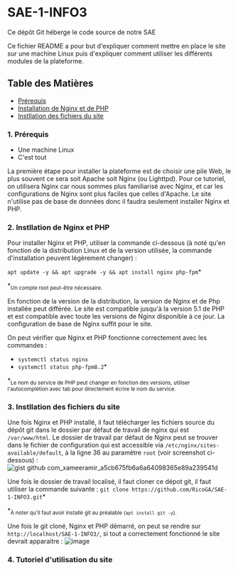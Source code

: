 # SAE-1-INFO3
Ce dépôt Git héberge le code source de notre SAE

Ce fichier README a pour but d'expliquer comment mettre en place le site sur une machine Linux puis d'expliquer comment utiliser les différents modules de la plateforme.

## Table des Matières
- [Prérequis](#1.-prérequis)
- [Installation de Nginx et de PHP](#1.-prérequis)
- [Instllation des fichiers du site](#)

### 1. Prérequis
- Une machine Linux
- C'est tout

La première étape pour installer la plateforme est de choisir une pile Web, le plus souvent ce sera soit Apache soit Nginx (ou Lighttpd).
Pour ce tutoriel, on utilisera Nginx car nous sommes plus familiarisé avec Nginx, et car les configurations de Nginx sont plus faciles que celles d'Apache.
Le site n'utilise pas de base de données donc il faudra seulement installer Nginx et PHP.

### 2. Instllation de Nginx et PHP
Pour installer Nginx et PHP, utiliser la commande ci-dessous (à noté qu'en fonction de la distribution Linux et de la version utilisée, la commande d'installation peuvent légèrement changer) :

`apt update -y && apt upgrade -y && apt install nginx php-fpm`*

*<sub>Un compte root peut-être nécessaire.</sub>

En fonction de la version de la distribution, la version de Nginx et de Php installée peut différée. Le site est compatible jusqu'à la version 5.1 de PHP et est compatible avec toute les versions de Nginx disponible à ce jour.
La configuration de base de Nginx suffit pour le site.

On peut vérifier que Nginx et PHP fonctionne correctement avec les commandes :
- `systemctl status nginx`
- `systemctl status php-fpm8.2`*

*<sub>Le nom du service de PHP peut changer en fonction des versions, utiliser l'autocomplétion avec tab pour directement écrire le nom du service.</sub>

### 3. Instllation des fichiers du site

Une fois Nginx et PHP installé, il faut télécharger les fichiers source du dépôt git dans le dossier par défaut de travail de nginx qui est `/var/www/html`. Le dossier de travail par défaut de Nginx peut se trouver dans le fichier de configuration qui est accessible via `/etc/nginx/sites-available/default`, à la ligne 36 au paramètre `root` (voir screenshot ci-dessous) :
![gist github com_xameeramir_a5cb675fb6a6a64098365e89a239541d](https://github.com/RicoGA/SAE-1-INFO3/assets/101187637/745a6dc7-5539-4068-8bdd-02533aca6067)

Une fois le dossier de travail localisé, il faut cloner ce dépot git, il faut utiliser la commande suivante :
`git clone https://github.com/RicoGA/SAE-1-INFO3.git`*

*<sub>À noter qu'il faut avoir installé git au préalable (`apt install git -y`).</sub>

Une fois le git cloné, Nginx et PHP démarré, on peut se rendre sur `http://localhost/SAE-1-INFO3/`, si tout a correctement fonctionné le site devrait apparaitre :
![image](https://github.com/RicoGA/SAE-1-INFO3/assets/101187637/c561c156-ea5d-415f-b63f-f4391cb70d03)

### 4. Tutoriel d'utilisation du site
